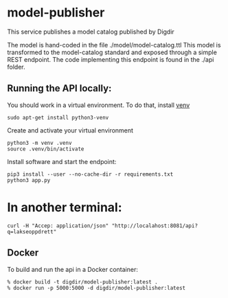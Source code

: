 # model-publisher

This service publishes a model catalog published by Digdir

The model is hand-coded in the file ./model/model-catalog.ttl
This model is transformed to the model-catalog standard and exposed through a simple REST endpoint. The code implementing this endpoint is found in the ./api folder.

## Running the API locally:

You should work in a virtual environment. To do that, install [venv](https://docs.python.org/3/library/venv.html)

```
sudo apt-get install python3-venv
```
Create and activate your virtual environment
```
python3 -m venv .venv
source .venv/bin/activate
```
Install software and start the endpoint:
```
pip3 install --user --no-cache-dir -r requirements.txt
python3 app.py
```

# In another terminal:
```
curl -H "Accep: application/json" "http://localahost:8081/api?q=lakseoppdrett"
```

## Docker

To build and run the api in a Docker container:
```
% docker build -t digdir/model-publisher:latest .
% docker run -p 5000:5000 -d digdir/model-publisher:latest
```

